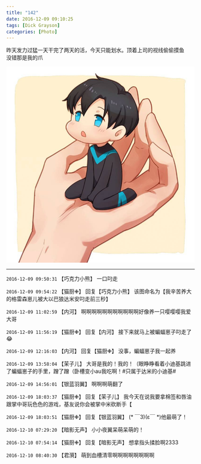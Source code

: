 ```yaml
---
title: "142"
date: 2016-12-09 09:10:25
tags: [Dick Grayson]
categories: [Photo]
---
```


<p>昨天发力过猛一天干完了两天的活，今天只能划水。顶着上司的视线偷偷摸鱼<br />没错那是我的爪<br /></p>

![](https://raw.githubusercontent.com/alicewish/meowchain247/master/img_cVZNdzJtQk9JV2UwM2NLRkJUbTRnVWdkbmxkWkNFdTdQTlFxYUVFVE1YOWNPS05DbTV4aHVBPT0.jpg)

---

`2016-12-09 09:50:31` 【巧克力小熊】 一口叼走

`2016-12-09 09:54:22` 【猫厨✙】 回复【巧克力小熊】 该图命名为【我辛苦养大的格雷森崽儿被大以巴狼达米安叼走前三秒】

`2016-12-09 11:02:59` 【内河】 啊啊啊啊啊啊啊啊啊啊啊好像养一只嘤嘤嘤我爱大哥

`2016-12-09 11:56:19` 【猫厨✙】 回复【内河】 接下来就马上被蝙蝠崽子叼走了😂

`2016-12-09 12:16:03` 【内河】 回复【猫厨✙】 没事，蝙蝠崽子我一起养

`2016-12-09 13:58:04` 【茉子儿】 大哥是我的！我的！（眼睁睁看着小迪基跳进了蝙蝠崽子的手里，蹭了蹭（卧槽变小au我吃啊！#只属于达米的小迪基#

`2016-12-09 14:56:01` 【银蓝羽翼】 啊啊啊萌翻了

`2016-12-09 18:03:37` 【猫厨✙】 回复【茉子儿】 我今天在说我要拿棉签和唇油跟掌中哥玩色色的游戏，基友说你会被掌中米砍断手【

`2016-12-09 18:03:51` 【猫厨✙】 回复【银蓝羽翼】 (* ￣3)(ε￣ *)他最萌了！

`2016-12-10 07:29:20` 【暗影无声】 小小夜翼呆萌呆萌的！

`2016-12-10 07:54:14` 【猫厨✙】 回复【暗影无声】 想拿指头揉脸啊2333

`2016-12-10 08:40:30` 【君漪】 萌到血槽清零啊啊啊啊啊啊啊啊
